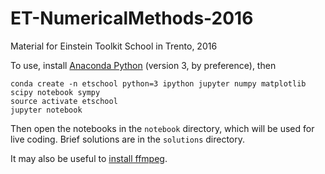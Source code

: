 # ET-NumericalMethods-2016

Material for Einstein Toolkit School in Trento, 2016

To use, install [Anaconda Python](https://www.continuum.io/downloads) (version 3, by preference), then

```
conda create -n etschool python=3 ipython jupyter numpy matplotlib scipy notebook sympy
source activate etschool
jupyter notebook
```

Then open the notebooks in the `notebook` directory, which will be used for live coding. Brief solutions are in the `solutions` directory.

It may also be useful to [install ffmpeg](https://ffmpeg.org/download.html).
